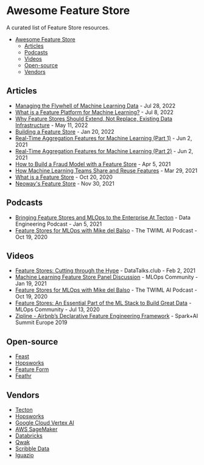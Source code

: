 # Awesome Feature Store

A curated list of Feature Store resources.

- [Awesome Feature Store](#awesome-feature-store)
  - [Articles](#articles)
  - [Podcasts](#podcasts)
  - [Videos](#videos)
  - [Open-source](#open-source)
  - [Vendors](#vendors)

## Articles

* [Managing the Flywhell of Machine Learning Data](https://www.tecton.ai/blog/managing-the-flywheel-of-machine-learning-data/) - Jul 28, 2022
* [What is a Feature Platform for Machine Learning?](https://www.tecton.ai/blog/what-is-a-feature-platform) - Jul 8, 2022
* [Why Feature Stores Should Extend, Not Replace, Existing Data Infrastructure](https://www.tecton.ai/blog/why-feature-stores-should-extend-data-infrastructure/) - May 11, 2022
* [Building a Feature Store](https://www.tecton.ai/blog/how-to-build-a-feature-store/) - Jan 20, 2022
* [Real-Time Aggregation Features for Machine Learning (Part 1)](https://www.tecton.ai/blog/real-time-aggregation-features-for-machine-learning-part-1/) - Jun 2, 2021
* [Real-Time Aggregation Features for Machine Learning (Part 2)](https://www.tecton.ai/blog/real-time-aggregation-features-for-machine-learning-part-2/) - Jun 2, 2021
* [How to Build a Fraud Model with a Feature Store](https://www.tecton.ai/blog/how-to-build-a-fraud-model-with-a-feature-store/) - Apr 5, 2021
* [How Machine Learning Teams Share and Reuse Features](https://www.tecton.ai/blog/how-machine-learning-teams-share-and-reuse-features/) - Mar 29, 2021
* [What is a Feature Store](https://www.tecton.ai/blog/what-is-a-feature-store/) - Oct 20, 2020
* [Neoway's Feature Store](https://neowaylabs.github.io/data-science/neoways-feature-store/) - Nov 30, 2021

## Podcasts

* [Bringing Feature Stores and MLOps to the Enterprise At Tecton](https://www.dataengineeringpodcast.com/tecton-mlops-feature-store-episode-166/) - Data Engineering Podcast - Jan 5, 2021
* [Feature Stores for MLOps with Mike del Balso](https://open.spotify.com/show/2sp5EL7s7EqxttxwwoJ3i7) - The TWIML AI Podcast - Oct 19, 2020

## Videos

* [Feature Stores: Cutting through the Hype](https://datatalks.club/podcast/s02e05-feature-stores.html) - DataTalks.club - Feb 2, 2021
* [Machine Learning Feature Store Panel Discussion](https://www.youtube.com/watch?v=-TGp2qKz8tA) - MLOps Community - Jan 19, 2021
* [Feature Stores for MLOps with Mike del Balso](https://twimlai.com/podcast/twimlai/feature-stores-mlops-mike-del-balso/) - The TWIML AI Podcast - Oct 19, 2020
* [Feature Stores: An Essential Part of the ML Stack to Build Great Data](https://www.youtube.com/watch?v=IjO8VUCIZxc) - MLOps Community - Jul 13, 2020
* [Zipline - Airbnb’s Declarative Feature Engineering Framework](https://www.youtube.com/watch?v=iUnO4MLAGDU) - Spark+AI Summit Europe 2019

## Open-source

* [Feast](https://feast.dev)
* [Hopsworks](https://github.com/logicalclocks/hopsworks)
* [Feature Form](https://github.com/featureform/featureform)
* [Feathr](https://github.com/linkedin/feathr)

## Vendors

* [Tecton](https://www.tecton.ai)
* [Hopsworks](https://www.hopsworks.ai)
* [Google Cloud Vertex AI](https://cloud.google.com/vertex-ai/docs/featurestore)
* [AWS SageMaker](https://aws.amazon.com/pt/sagemaker/feature-store/)
* [Databricks](https://docs.databricks.com/applications/machine-learning/feature-store/index.html)
* [Qwak](https://www.qwak.com/product/feature-store)
* [Scribble Data](https://www.scribbledata.io/)
* [Iguazio](https://www.iguazio.com/feature-store/)
